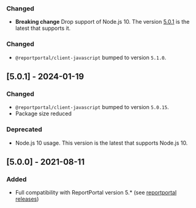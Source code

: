 ### Changed
- **Breaking change** Drop support of Node.js 10. The version [5.0.1](https://github.com/reportportal/agent-js-testcafe/releases/tag/v5.0.1) is the latest that supports it.
### Changed
- `@reportportal/client-javascript` bumped to version `5.1.0`.

## [5.0.1] - 2024-01-19
### Changed
- `@reportportal/client-javascript` bumped to version `5.0.15`.
- Package size reduced
### Deprecated
- Node.js 10 usage. This version is the latest that supports Node.js 10.

## [5.0.0] - 2021-08-11
### Added
- Full compatibility with ReportPortal version 5.* (see [reportportal releases](https://github.com/reportportal/reportportal/releases))
